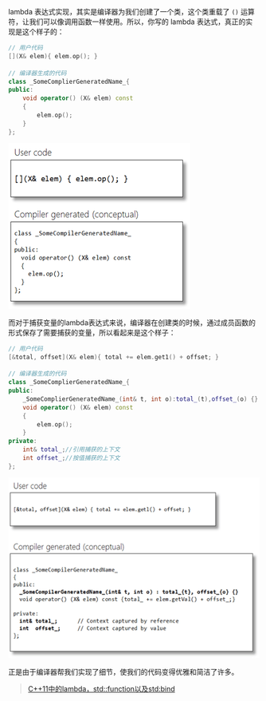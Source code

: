 lambda 表达式实现，其实是编译器为我们创建了一个类，这个类重载了 `()` 运算符，让我们可以像调用函数一样使用。所以，你写的 lambda 表达式，真正的实现是这个样子的： 

```cpp
// 用户代码
[](X& elem){ elem.op(); }

// 编译器生成的代码
class _SomeComplierGeneratedName_{
public:
    void operator() (X& elem) const
    {
        elem.op();
    }
};
```


![](images/image_thumb.png) 

而对于捕获变量的lambda表达式来说，编译器在创建类的时候，通过成员函数的形式保存了需要捕获的变量，所以看起来是这个样子： 

```cpp
// 用户代码
[&total, offset](X& elem){ total += elem.get1() + offset; }

// 编译器生成的代码
class _SomeComplierGeneratedName_{
public:
    _SomeComplierGeneratedName_(int& t, int o):total_(t),offset_(o) {}
    void operator() (X& elem) const
    {
        elem.op();
    }
private:
    int& total_;//引用捕获的上下文
    int offset_;//按值捕获的上下文
};

```


![](images/image_thumb4.png)

正是由于编译器帮我们实现了细节，使我们的代码变得优雅和简洁了许多。

> [C++11中的lambda，std::function以及std:bind ](https://paul.pub/cpp-lambda-function-bind/)

